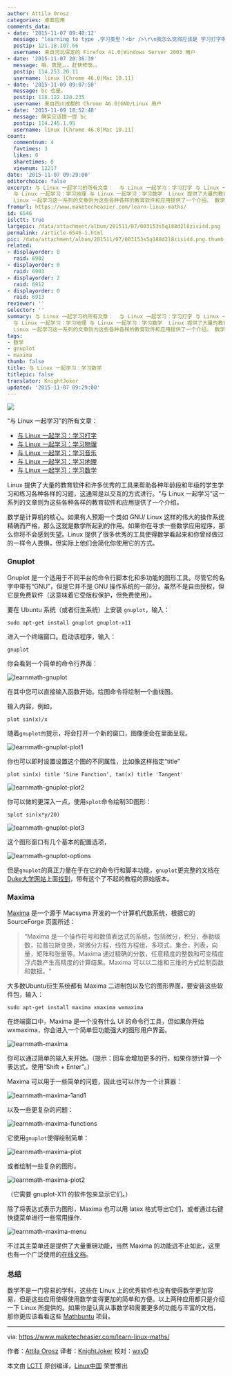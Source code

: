 ```yaml
---
author: Attila Orosz
categories: 桌面应用
comments_data:
- date: '2015-11-07 09:48:12'
  message: "learning to type .学习类型？<br />\r\n我怎么觉得应该是 学习打字啊"
  postip: 121.18.107.66
  username: 来自河北保定的 Firefox 41.0|Windows Server 2003 用户
- date: '2015-11-07 20:36:39'
  message: 哦，真是，。。赶快修改。。
  postip: 114.253.20.11
  username: linux [Chrome 46.0|Mac 10.11]
- date: '2015-11-09 09:07:50'
  message: bc 也是。
  postip: 118.122.120.235
  username: 来自四川成都的 Chrome 46.0|GNU/Linux 用户
- date: '2015-11-09 18:52:48'
  message: 确实应该提一提 bc
  postip: 114.245.1.95
  username: linux [Chrome 46.0|Mac 10.11]
count:
  commentnum: 4
  favtimes: 3
  likes: 0
  sharetimes: 0
  viewnum: 12217
date: '2015-11-07 09:29:00'
editorchoice: false
excerpt: 与 Linux 一起学习的所有文章：  与 Linux 一起学习：学习打字 与 Linux 一起学习：学习物理 与 Linux 一起学习：学习音乐
  与 Linux 一起学习：学习地理 与 Linux 一起学习：学习数学  Linux 提供了大量的教育软件和许多优秀的工具来帮助各种年龄段和年级的学生学习和练习各种各样的习题，这通常是以交互的方式进行。与
  Linux 一起学习这一系列的文章则为这些各种各样的教育软件和应用提供了一个介绍。 数学是计算机的核心。如果有人预期一个类如 GNU/ Linux 这样的伟大的操作系统精确而严格，那么这就是数学所起到的作用。如果你在寻求一
fromurl: https://www.maketecheasier.com/learn-linux-maths/
id: 6546
islctt: true
largepic: /data/attachment/album/201511/07/003153s5q188d2l8zisi4d.png
permalink: /article-6546-1.html
pic: /data/attachment/album/201511/07/003153s5q188d2l8zisi4d.png.thumb.jpg
related:
- displayorder: 0
  raid: 6902
- displayorder: 0
  raid: 6903
- displayorder: 2
  raid: 6912
- displayorder: 0
  raid: 6913
reviewer: ''
selector: ''
summary: 与 Linux 一起学习的所有文章：  与 Linux 一起学习：学习打字 与 Linux 一起学习：学习物理 与 Linux 一起学习：学习音乐
  与 Linux 一起学习：学习地理 与 Linux 一起学习：学习数学  Linux 提供了大量的教育软件和许多优秀的工具来帮助各种年龄段和年级的学生学习和练习各种各样的习题，这通常是以交互的方式进行。与
  Linux 一起学习这一系列的文章则为这些各种各样的教育软件和应用提供了一个介绍。 数学是计算机的核心。如果有人预期一个类如 GNU/ Linux 这样的伟大的操作系统精确而严格，那么这就是数学所起到的作用。如果你在寻求一
tags:
- 数学
- gnuplot
- maxima
thumb: false
title: 与 Linux 一起学习：学习数学
titlepic: false
translator: KnightJoker
updated: '2015-11-07 09:29:00'
---
```


![](/data/attachment/album/201511/07/003153s5q188d2l8zisi4d.png)


“与 Linux 一起学习”的所有文章：


* [与 Linux 一起学习：学习打字](/article-6902-1.html)
* [与 Linux 一起学习：学习物理](/article-6903-1.html)
* [与 Linux 一起学习：学习音乐](/article-6912-1.html)
* [与 Linux 一起学习：学习地理](/article-6913-1.html)
* [与 Linux 一起学习：学习数学](/article-6546-1.html)


Linux 提供了大量的教育软件和许多优秀的工具来帮助各种年龄段和年级的学生学习和练习各种各样的习题，这通常是以交互的方式进行。“与 Linux 一起学习”这一系列的文章则为这些各种各样的教育软件和应用提供了一个介绍。


数学是计算机的核心。如果有人预期一个类如 GNU/ Linux 这样的伟大的操作系统精确而严格，那么这就是数学所起到的作用。如果你在寻求一些数学应用程序，那么你将不会感到失望。Linux 提供了很多优秀的工具使得数学看起来和你曾经做过的一样令人畏惧，但实际上他们会简化你使用它的方式。


### Gnuplot


Gnuplot 是一个适用于不同平台的命令行脚本化和多功能的图形工具。尽管它的名字中带有“GNU”，但是它并不是 GNU 操作系统的一部分。虽然不是自由授权，但它是免费软件（这意味着它受版权保护，但免费使用）。


要在 Ubuntu 系统（或者衍生系统）上安装 `gnuplot`，输入：



```
sudo apt-get install gnuplot gnuplot-x11

```

进入一个终端窗口。启动该程序，输入：



```
gnuplot

```

你会看到一个简单的命令行界面：


![learnmath-gnuplot](/data/attachment/album/201511/07/003156r97hl7fwnfh33o3h.png)


在其中您可以直接输入函数开始。绘图命令将绘制一个曲线图。


输入内容，例如，



```
plot sin(x)/x

```

随着`gnuplot的`提示，将会打开一个新的窗口，图像便会在里面呈现。


![learnmath-gnuplot-plot1](/data/attachment/album/201511/07/003157e6sln6uflh5bi6db.png)


你也可以即时设置设置这个图的不同属性，比如像这样指定“title”



```
plot sin(x) title 'Sine Function', tan(x) title 'Tangent'

```

![learnmath-gnuplot-plot2](/data/attachment/album/201511/07/003159lruo3mu3uuvlzy20.png)


你可以做的更深入一点，使用`splot`命令绘制3D图形：



```
splot sin(x*y/20)

```

![learnmath-gnuplot-plot3](/data/attachment/album/201511/07/003201zyi07ytzzog7iwdn.png)


这个图形窗口有几个基本的配置选项，


![learnmath-gnuplot-options](/data/attachment/album/201511/07/003201hvxasx2ovkspbh3k.png)


但是`gnuplot`的真正力量在于在它的命令行和脚本功能，`gnuplot`更完整的文档在[Duke大学网站](http://people.duke.edu/%7Ehpgavin/gnuplot.html)上面[找到](http://www.gnuplot.info/documentation.html)，带有这个了不起的教程的原始版本。


### Maxima


[Maxima](http://maxima.sourceforge.net/) 是一个源于 Macsyma 开发的一个计算机代数系统，根据它的 SourceForge 页面所述：



> 
> “Maxima 是一个操作符号和数值表达式的系统，包括微分，积分，泰勒级数，拉普拉斯变换，常微分方程，线性方程组，多项式，集合，列表，向量，矩阵和张量等。Maxima 通过精确的分数，任意精度的整数和可变精度浮点数产生高精度的计算结果。Maxima 可以以二维和三维的方式绘制函数和数据。“
> 
> 
> 


大多数Ubuntu衍生系统都有 Maxima 二进制包以及它的图形界面，要安装这些软件包，输入：



```
sudo apt-get install maxima xmaxima wxmaxima

```

在终端窗口中，Maxima 是一个没有什么 UI 的命令行工具，但如果你开始 wxmaxima，你会进入一个简单但功能强大的图形用户界面。


![learnmath-maxima](/data/attachment/album/201511/07/003202nmi9cdcvli5martw.png)


你可以通过简单的输入来开始。（提示：回车会增加更多的行，如果你想计算一个表达式，使用“Shift + Enter”。）


Maxima 可以用于一些简单的问题，因此也可以作为一个计算器：


![learnmath-maxima-1and1](/data/attachment/album/201511/07/003202luk45znpup7m7an4.png)


以及一些更复杂的问题：


![learnmath-maxima-functions](/data/attachment/album/201511/07/003204iud689j38733bd79.png)


它使用`gnuplot`使得绘制简单：


![learnmath-maxima-plot](/data/attachment/album/201511/07/003205pez1fgersrassf9f.png)


或者绘制一些复杂的图形。


![learnmath-maxima-plot2](/data/attachment/album/201511/07/003207v52y9nbysz9r69bq.png)


（它需要 gnuplot-X11 的软件包来显示它们。）


除了将表达式表示为图形，Maxima 也可以用 latex 格式导出它们，或者通过右键快捷菜单进行一些常用操作.


![learnmath-maxima-menu](/data/attachment/album/201511/07/003207d37ny4o64roabcsy.png)


不过其主菜单还是提供了大量重磅功能，当然 Maxima 的功能远不止如此，这里也有一个广泛使用的[在线文档](http://maxima.sourceforge.net/documentation.html)。


### 总结


数学不是一门容易的学科，这些在 Linux 上的优秀软件也没有使得数学更加容易，但是这些应用使得使用数学变得更加的简单和方便。以上两种应用都只是介绍一下 Linux 所提供的。如果你是认真从事数学和需要更多的功能与丰富的文档，那你更应该看看这些 [Mathbuntu](http://www.mathbuntu.org/) 项目。




---


via: <https://www.maketecheasier.com/learn-linux-maths/>


作者：[Attila Orosz](https://www.maketecheasier.com/author/attilaorosz/) 译者：[KnightJoker](https://github.com/KnightJoker/KnightJoker) 校对：[wxyD](https://github.com/wxy)


本文由 [LCTT](https://github.com/LCTT/TranslateProject) 原创编译，[Linux中国](https://linux.cn/) 荣誉推出